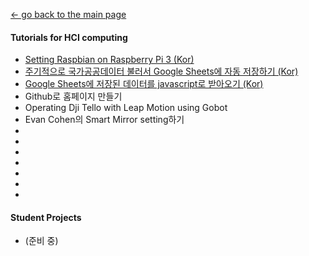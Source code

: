 [← go back to the main page](https://leelamb.github.io/)

#### Tutorials for HCI computing
- [Setting Raspbian on Raspberry Pi 3 (Kor)](Raspbian.md)
- [주기적으로 국가공공데이터 불러서 Google Sheets에 자동 저장하기 (Kor)](PublicDataToGoogleSheets.md)
- [Google Sheets에 저장된 데이터를 javascript로 받아오기 (Kor)](ReadGoogleSheets.md)
- Github로 홈페이지 만들기
- Operating Dji Tello with Leap Motion using Gobot
- Evan Cohen의 Smart Mirror setting하기
- 
- 
- 
- 
- 
- 
- 

#### Student Projects
- (준비 중)
